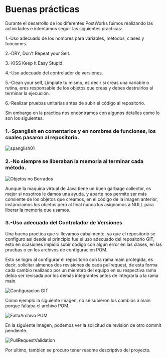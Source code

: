 # Buenas prácticas

  Durante el desarrollo de los diferentes PostWorks fuimos realizando las actividades e intentamos seguir las siguientes practicas: 
  
  1.-Uso adecuado de los nombres para variables, métodos, clases y funciones.
  
  2.-DRY, Don't Repeat your Selt. 
  
  3.-KISS Keep It Easy Stupid.
  
  4.-Uso adecuado del controlador de versiones.
  
  5.-Clean your self, Limpiate tu mismo, es decir si creas una variable o rutina, eres responsable
   de los objetos que creas y debes destruirlos al terminar la ejecución.
  
  6.-Realizar pruebas unitarias antes de subir el código al repositorio. 
  
 
 Sin embargo en la practica nos encontramos con algunos detalles como lo son los siguientes:
  
  ### 1.-Spanglish en comentarios y en nombres de funciones, los cuales pasaron al repositorio.
  
  ![spanglish01](https://user-images.githubusercontent.com/80803850/236375370-eb425fb3-176f-4eb9-bae0-049fb6fc1c0a.png)
 
  ### 2.-No siempre se liberaban la memoria al terminar cada método.
  
  ![Objetos no Borrados](https://user-images.githubusercontent.com/80803850/236375755-22e1a9a2-821b-4257-86c8-7cdf6a7c51d8.png)
  
  Aunque la maquina virtual de Java tiene un buen garbage collector, es mejor si nosotros le damos una
  ayuda, y aparte nos permite ser más consiente de los objetos que creamos, en el código de la imagen anterior, instanciamos los objetos pero al final nunca los asignamos a NULL para liberar la memoria que usamos.
  
  ### 3.-Uso adecuado del Controlador de Versiones
  
  Una buena practica que si llevamos cabalmente, ya que el repositorio se configuro así desde el
  principio fue el uso adecuado del repositorio GIT, esto en ocasiones impidió subir código con 
  algún error en las clases, en las pruebas o en los archivos de configuración POM.
  
  
  
  
   Esto se logro al configurar el repositorio con la rama main protegida, es decir,  solicitar almenos
   dos revisiones de cada pullrequest, de esta forma cada cambio realizado por un miembro del equipo
en su respectiva rama debía ser revisada por los demás integrantes antes de integrarla a la rama main.

   ![Configuracion GIT](https://user-images.githubusercontent.com/80803850/236376166-f9c24a7a-e1f7-4538-9eb8-789eb20f83b1.png)
   
   
   Como ejemplo la siguiente imagen, no se subieron los cambios a main porque faltaba el archivo POM.
   
   ![FaltaArchivo POM](https://user-images.githubusercontent.com/80803850/236377962-d9badf53-57c2-427d-99ca-41ae4233253b.png)
   
   En la siguiente imagen, podemos ver la solicitud de revisión de otro commit pendiente.
   
   
   ![PullRequestValidation](https://user-images.githubusercontent.com/80803850/236379117-37509bf9-6206-4752-b98a-39cf1bbb4da9.png)

   
   
   Por ultimo, también se procuro tener readme descriptivo del proyecto.





